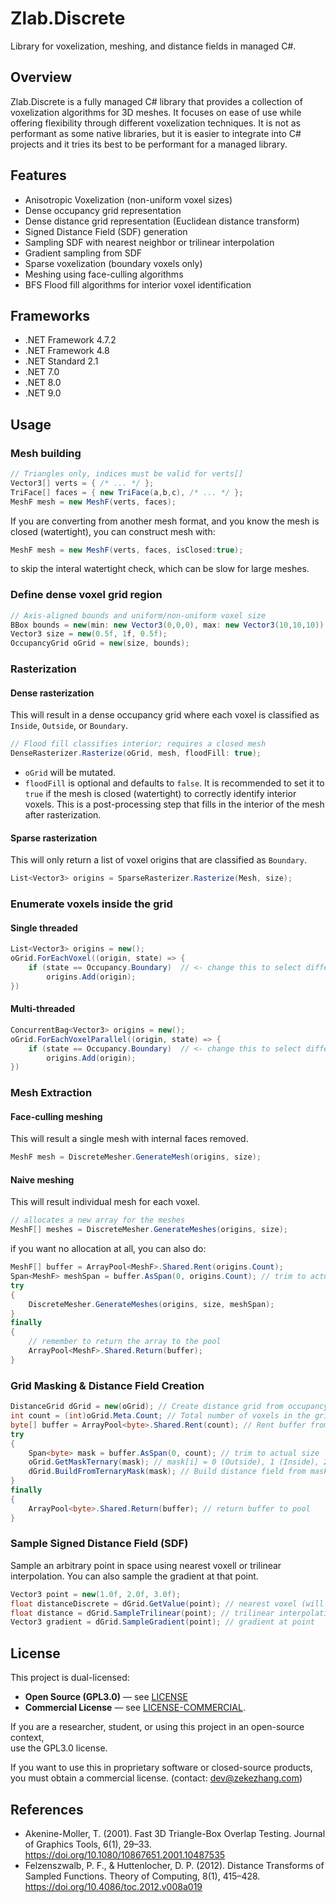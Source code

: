 # Zlab.Discrete
Library for voxelization, meshing, and distance fields in managed C#.

## Overview
Zlab.Discrete is a fully managed C# library that provides a collection of voxelization algorithms for 3D meshes. It focuses on ease of use while offering flexibility through different voxelization techniques.
It is not as performant as some native libraries, but it is easier to integrate into C# projects and it tries its best to be performant for a managed library.

## Features
- Anisotropic Voxelization (non-uniform voxel sizes)
- Dense occupancy grid representation
- Dense distance grid representation (Euclidean distance transform)
- Signed Distance Field (SDF) generation
- Sampling SDF with nearest neighbor or trilinear interpolation
- Gradient sampling from SDF
- Sparse voxelization (boundary voxels only)
- Meshing using face-culling algorithms
- BFS Flood fill algorithms for interior voxel identification

## Frameworks
- .NET Framework 4.7.2
- .NET Framework 4.8
- .NET Standard 2.1
- .NET 7.0
- .NET 8.0
- .NET 9.0


## Usage
### Mesh building
```csharp
// Triangles only, indices must be valid for verts[]
Vector3[] verts = { /* ... */ };
TriFace[] faces = { new TriFace(a,b,c), /* ... */ };
MeshF mesh = new MeshF(verts, faces);
```
If you are converting from another mesh format, and you know the mesh is closed (watertight), you can construct mesh with:
```csharp
MeshF mesh = new MeshF(verts, faces, isClosed:true);
```
to skip the interal watertight check, which can be slow for large meshes.


### Define dense voxel grid region
```csharp
// Axis-aligned bounds and uniform/non-uniform voxel size
BBox bounds = new(min: new Vector3(0,0,0), max: new Vector3(10,10,10));
Vector3 size = new(0.5f, 1f, 0.5f);
OccupancyGrid oGrid = new(size, bounds);
```

### Rasterization
#### Dense rasterization
This will result in a dense occupancy grid where each voxel is classified as `Inside`, `Outside`, or `Boundary`.
```csharp
// Flood fill classifies interior; requires a closed mesh
DenseRasterizer.Rasterize(oGrid, mesh, floodFill: true);
```
- `oGrid` will be mutated.
- `floodFill` is optional and defaults to `false`. It is recommended to set it to `true` if the mesh is closed (watertight) to correctly identify interior voxels. This is a post-processing step that fills in the interior of the mesh after rasterization.

#### Sparse rasterization
This will only return a list of voxel origins that are classified as `Boundary`.
```csharp
List<Vector3> origins = SparseRasterizer.Rasterize(Mesh, size);
```


### Enumerate voxels inside the grid
#### Single threaded
```csharp
List<Vector3> origins = new();
oGrid.ForEachVoxel((origin, state) => {
    if (state == Occupancy.Boundary)  // <- change this to select different states
        origins.Add(origin);
})
```
#### Multi-threaded
```csharp
ConcurrentBag<Vector3> origins = new();
oGrid.ForEachVoxelParallel((origin, state) => {
    if (state == Occupancy.Boundary)  // <- change this to select different states
        origins.Add(origin);
})
```

### Mesh Extraction
#### Face-culling meshing
This will result a single mesh with internal faces removed.
```csharp
MeshF mesh = DiscreteMesher.GenerateMesh(origins, size);
```

#### Naive meshing
This will result individual mesh for each voxel.
```csharp
// allocates a new array for the meshes
MeshF[] meshes = DiscreteMesher.GenerateMeshes(origins, size);
```
if you want no allocation at all, you can also do:
```csharp
MeshF[] buffer = ArrayPool<MeshF>.Shared.Rent(origins.Count);
Span<MeshF> meshSpan = buffer.AsSpan(0, origins.Count); // trim to actual size
try
{
    DiscreteMesher.GenerateMeshes(origins, size, meshSpan);
}
finally
{
    // remember to return the array to the pool
    ArrayPool<MeshF>.Shared.Return(buffer);
}
```

### Grid Masking & Distance Field Creation
```csharp
DistanceGrid dGrid = new(oGrid); // Create distance grid from occupancy grid
int count = (int)oGrid.Meta.Count; // Total number of voxels in the grid
byte[] buffer = ArrayPool<byte>.Shared.Rent(count); // Rent buffer from shared pool
try
{
    Span<byte> mask = buffer.AsSpan(0, count); // trim to actual size
    oGrid.GetMaskTernary(mask); // mask[i] = 0 (Outside), 1 (Inside), 2 (Boundary)
    dGrid.BuildFromTernaryMask(mask); // Build distance field from mask
}
finally
{
    ArrayPool<byte>.Shared.Return(buffer); // return buffer to pool
}
```

### Sample Signed Distance Field (SDF)
Sample an arbitrary point in space using nearest voxell or trilinear interpolation. You can also sample the gradient at that point.
```csharp
Vector3 point = new(1.0f, 2.0f, 3.0f);
float distanceDiscrete = dGrid.GetValue(point); // nearest voxel (will throw if out of bounds)
float distance = dGrid.SampleTrilinear(point); // trilinear interpolation
Vector3 gradient = dGrid.SampleGradient(point); // gradient at point
```

## License
This project is dual-licensed:

- **Open Source (GPL3.0)** — see [LICENSE](./LICENSE)  
- **Commercial License** — see [LICENSE-COMMERCIAL](./LICENSE-COMMERCIAL).

If you are a researcher, student, or using this project in an open-source context,  
use the GPL3.0 license.  

If you want to use this in proprietary software or closed-source products,  
you must obtain a commercial license. (contact: dev@zekezhang.com)

## References
- Akenine-Moller, T. (2001). Fast 3D Triangle-Box Overlap Testing. Journal of Graphics Tools, 6(1), 29–33. https://doi.org/10.1080/10867651.2001.10487535
- Felzenszwalb, P. F., & Huttenlocher, D. P. (2012). Distance Transforms of Sampled Functions. Theory of Computing, 8(1), 415–428. https://doi.org/10.4086/toc.2012.v008a019

